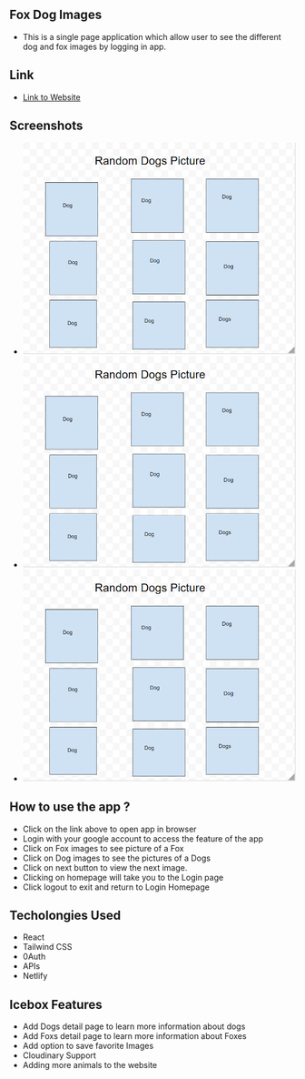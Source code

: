 ## Fox Dog Images
- This is a single page application which allow user to see the different dog and fox images by logging in app.

## Link 
 
 - [Link to Website](https://fox-dog-images.netlify.app/)

## Screenshots 
 - ![Alt text](image-2.png)
 - ![Alt text](image.png)
 - ![Alt text](image-1.png)
 

## How to use the app ?

- Click on the link above to open app in browser
- Login with your google account to access the feature of the app
- Click on Fox images to see picture of a Fox
- Click on Dog images to see the pictures of a Dogs
- Click on next button to view the next image.
- Clicking on homepage will take you to the Login page
- Click logout to exit and return to Login Homepage

 ## Techolongies Used

- React
- Tailwind CSS
- 0Auth
- APIs
- Netlify 

## Icebox Features

 - Add Dogs detail page to learn more information about dogs
 - Add Foxs detail page to learn more information about Foxes
 - Add option to save favorite Images
 - Cloudinary Support
 - Adding more animals to the website



